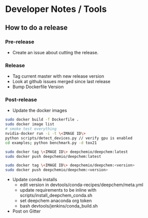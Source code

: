 Developer Notes / Tools
=======================

How to do a release
-------------------

### Pre-release
- Create an issue about cutting the release.

### Release
- Tag current master with new release version
- Look at github issues merged since last release
- Bump Dockerfile Version

### Post-release
- Update the docker images
```bash
sudo docker build -f Dockerfile .
sudo docker image list
# smoke test everything
nvidia-docker run -i -t \<IMAGE ID\>
python scripts/detect_devices.py // verify gpu is enabled
cd examples; python benchmark.py -d tox21

sudo docker tag \<IMAGE ID\> deepchemio/deepchem:latest
sudo docker push deepchemio/deepchem:latest

sudo docker tag \<IMAGE ID\> deepchemio/deepchem:<version>
sudo docker push deepchemio/deepchem:<version>
```
  
- Update conda installs
  - edit version in devtools/conda-recipes/deepchem/meta.yml
  - update requirements to be inline with scripts/install_deepchem_conda.sh
  - set deepchem anaconda org token
  - bash devtools/jenkins/conda_build.sh
- Post on Gitter

